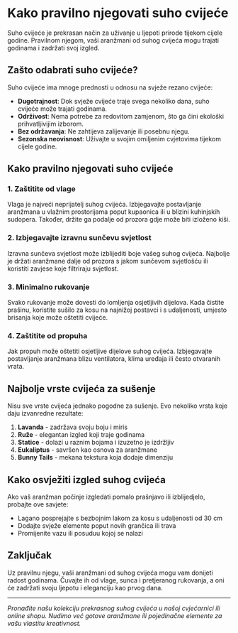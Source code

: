 # Kako pravilno njegovati suho cvijeće

Suho cvijeće je prekrasan način za uživanje u ljepoti prirode tijekom cijele godine. Pravilnom njegom, vaši aranžmani od suhog cvijeća mogu trajati godinama i zadržati svoj izgled.

## Zašto odabrati suho cvijeće?

Suho cvijeće ima mnoge prednosti u odnosu na svježe rezano cvijeće:

- **Dugotrajnost**: Dok svježe cvijeće traje svega nekoliko dana, suho cvijeće može trajati godinama.
- **Održivost**: Nema potrebe za redovitom zamjenom, što ga čini ekološki prihvatljivijim izborom.
- **Bez održavanja**: Ne zahtijeva zalijevanje ili posebnu njegu.
- **Sezonska neovisnost**: Uživajte u svojim omiljenim cvjetovima tijekom cijele godine.

## Kako pravilno njegovati suho cvijeće

### 1. Zaštitite od vlage

Vlaga je najveći neprijatelj suhog cvijeća. Izbjegavajte postavljanje aranžmana u vlažnim prostorijama poput kupaonica ili u blizini kuhinjskih sudopera. Također, držite ga podalje od prozora gdje može biti izloženo kiši.

### 2. Izbjegavajte izravnu sunčevu svjetlost

Izravna sunčeva svjetlost može izblijediti boje vašeg suhog cvijeća. Najbolje je držati aranžmane dalje od prozora s jakom sunčevom svjetlošću ili koristiti zavjese koje filtriraju svjetlost.

### 3. Minimalno rukovanje

Svako rukovanje može dovesti do lomljenja osjetljivih dijelova. Kada čistite prašinu, koristite sušilo za kosu na najnižoj postavci i s udaljenosti, umjesto brisanja koje može oštetiti cvijeće.

### 4. Zaštitite od propuha

Jak propuh može oštetiti osjetljive dijelove suhog cvijeća. Izbjegavajte postavljanje aranžmana blizu ventilatora, klima uređaja ili često otvaranih vrata.

## Najbolje vrste cvijeća za sušenje

Nisu sve vrste cvijeća jednako pogodne za sušenje. Evo nekoliko vrsta koje daju izvanredne rezultate:

1. **Lavanda** - zadržava svoju boju i miris
2. **Ruže** - elegantan izgled koji traje godinama
3. **Statice** - dolazi u raznim bojama i izuzetno je izdržljiv
4. **Eukaliptus** - savršen kao osnova za aranžmane
5. **Bunny Tails** - mekana tekstura koja dodaje dimenziju

## Kako osvježiti izgled suhog cvijeća

Ako vaš aranžman počinje izgledati pomalo prašnjavo ili izblijedjelo, probajte ove savjete:

- Lagano posprejajte s bezbojnim lakom za kosu s udaljenosti od 30 cm
- Dodajte svježe elemente poput novih grančica ili trava
- Promijenite vazu ili posuduu kojoj se nalazi

## Zaključak

Uz pravilnu njegu, vaši aranžmani od suhog cvijeća mogu vam donijeti radost godinama. Čuvajte ih od vlage, sunca i pretjeranog rukovanja, a oni će zadržati svoju ljepotu i eleganciju kao prvog dana.

---

*Pronađite našu kolekciju prekrasnog suhog cvijeća u našoj cvjećarnici ili online shopu. Nudimo već gotove aranžmane ili pojedinačne elemente za vašu vlastitu kreativnost.* 